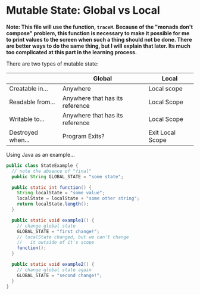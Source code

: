 # Mutable State: Global vs Local

**Note: This file will use the function, `traceM`. Because of the "monads don't compose" problem, this function is necessary to make it possible for me to print values to the screen when such a thing should not be done. There are better ways to do the same thing, but I will explain that later. Its much too complicated at this part in the learning process.**

There are two types of mutable state:

| | Global | Local |
| - | - | - |
| Creatable in... | Anywhere | Local scope
| Readable from... | Anywhere that has its reference | Local Scope
| Writable to... | Anywhere that has its reference | Local Scope
| Destroyed when... | Program Exits? | Exit Local Scope

Using Java as an example...
```java
public class StateExample {
  // note the absence of "final"
  public String GLOBAL_STATE = "some state";

  public static int function() {
    String localState = "some value";
    localState = localState + "some other string";
    return localState.length();
  }

  public static void example1() {
    // change global state
    GLOBAL_STATE = "first change!";
    // localState changed, but we can't change
    //   it outside of it's scope
    function();
  }

  public static void example2() {
    // change global state again
    GLOBAL_STATE = "second change!";
  }
}
```
